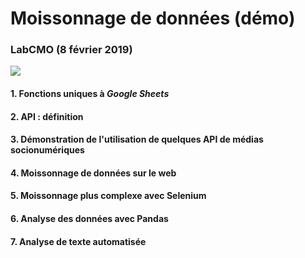 # Moissonnage de données (démo)
### LabCMO (8 février 2019)

![](https://jhroy.gitbooks.io/edm5240-a2016/content/assets/dupre-moisson.jpg)

#### 1. Fonctions uniques à *Google Sheets*

#### 2. API : définition

#### 3. Démonstration de l'utilisation de quelques API de médias socionumériques

#### 4. Moissonnage de données sur le web

#### 5. Moissonnage plus complexe avec Selenium

#### 6. Analyse des données avec Pandas

#### 7. Analyse de texte automatisée
